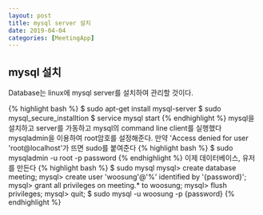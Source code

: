 ```yaml
---
layout: post
title: mysql server 설치
date: 2019-04-04
categories: [MeetingApp]
---
```


## mysql 설치
Database는 linux에 mysql server를 설치하여 관리할 것이다.

{% highlight bash %}
$ sudo apt-get install mysql-server
$ sudo mysql_secure_installtion
$ service mysql start
{% endhighlight %}
mysql을 설치하고 server를 가동하고 mysql의 command line client를 실행했다
mysqladmin을 이용하여 root암호를 설정해준다. 만약 'Access denied for user 'root@localhost'가 뜨면 sudo를 붙여준다
{% highlight bash %}
$ sudo mysqladmin -u root -p password
{% endhighlight %}
이제 데이터베이스, 유저를 만든다
{% highlight bash %}
$ sudo mysql
mysql> create database meeting;
mysql> create user 'woosung'@'%' identified by '{password}';
mysql> grant all privileges on meeting.* to woosung;
mysql> flush privileges;
mysql> quit;
$ sudo mysql -u woosung -p {password}
{% endhighlight %}
